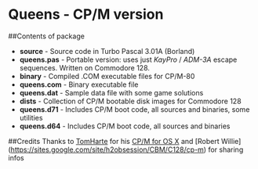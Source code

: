 # Queens - CP/M version
##Contents of package
- **source** - Source code in Turbo Pascal 3.01A (Borland)
 - **queens.pas** - Portable version: uses just *KayPro* / *ADM-3A* escape sequences. Written on Commodore 128.
- **binary** - Compiled .COM executable files for CP/M-80
 - **queens.com** - Binary executable file
 - **queens.dat** - Sample data file with some game solutions
- **dists** - Collection of CP/M bootable disk images for Commodore 128
 - **queens.d71** - Includes CP/M boot code, all sources and binaries, some utilities
 - **queens.d64** - Includes CP/M boot code, all sources and binaries

##Credits
Thanks to [TomHarte](https://github.com/TomHarte) for his [CP/M for OS X](https://github.com/TomHarte/CP-M-for-OS-X) and [Robert Willie] (https://sites.google.com/site/h2obsession/CBM/C128/cp-m) for sharing infos

